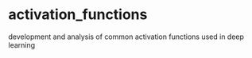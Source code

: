 # activation_functions
development and analysis of common activation functions used in deep learning
